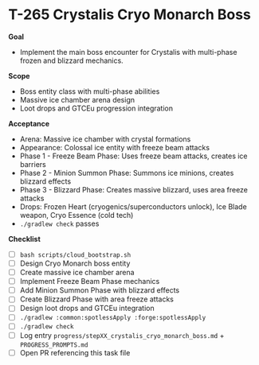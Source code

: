 # T-265 Crystalis Cryo Monarch Boss

**Goal**

- Implement the main boss encounter for Crystalis with multi-phase frozen and blizzard mechanics.

**Scope**

- Boss entity class with multi-phase abilities
- Massive ice chamber arena design
- Loot drops and GTCEu progression integration

**Acceptance**

- Arena: Massive ice chamber with crystal formations
- Appearance: Colossal ice entity with freeze beam attacks
- Phase 1 - Freeze Beam Phase: Uses freeze beam attacks, creates ice barriers
- Phase 2 - Minion Summon Phase: Summons ice minions, creates blizzard effects
- Phase 3 - Blizzard Phase: Creates massive blizzard, uses area freeze attacks
- Drops: Frozen Heart (cryogenics/superconductors unlock), Ice Blade weapon, Cryo Essence (cold tech)
- `./gradlew check` passes

**Checklist**

- [ ] `bash scripts/cloud_bootstrap.sh`
- [ ] Design Cryo Monarch boss entity
- [ ] Create massive ice chamber arena
- [ ] Implement Freeze Beam Phase mechanics
- [ ] Add Minion Summon Phase with blizzard effects
- [ ] Create Blizzard Phase with area freeze attacks
- [ ] Design loot drops and GTCEu integration
- [ ] `./gradlew :common:spotlessApply :forge:spotlessApply`
- [ ] `./gradlew check`
- [ ] Log entry `progress/stepXX_crystalis_cryo_monarch_boss.md` + `PROGRESS_PROMPTS.md`
- [ ] Open PR referencing this task file

